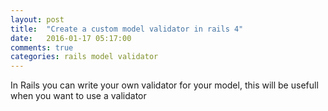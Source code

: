 ```yaml
---
layout: post
title:  "Create a custom model validator in rails 4"
date:   2016-01-17 05:17:00
comments: true
categories: rails model validator
---
```


In Rails you can write your own validator for your model, this will be usefull when you want to use a validator



